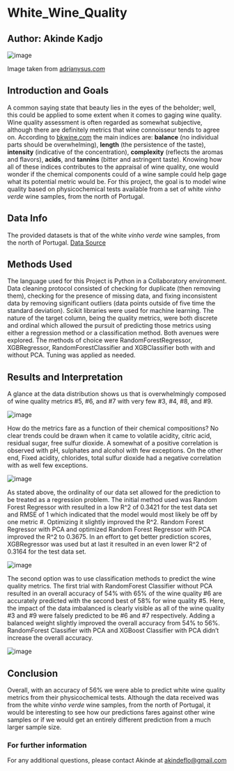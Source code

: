 # White_Wine_Quality


## Author: Akinde Kadjo

![image](https://user-images.githubusercontent.com/111167621/196629836-5b830b2b-4f4c-4cbe-8618-3f957fc4d9e0.png)


Image taken from [adrianysus.*com*](https://adrianysus.com/en/what-is-the-difference-between-chardonnay-pinot-grigio-and-sauvignon-blanc/)

## Introduction and Goals

A common saying state that beauty lies in the eyes of the beholder; well, this could be applied to some extent when it comes to gaging wine quality. Wine quality assessment is often regarded as somewhat subjective, although there are definitely metrics that wine connoisseur tends to agree on. According to [bkwine.com](https://www.bkwine.com/features/more/assessing-wine-quality-ageing-potential-wine-pursuit-perfectly-mature-wine/) the main indices are: **balance** (no individual parts should be overwhelming), **length** (the persistence of the taste), **intensity** (indicative of the concentration), **complexity** (reflects the aromas and flavors), **acids**, and **tannins** (bitter and astringent taste). Knowing how all of these indices contributes to the appraisal of wine quality, one would wonder if the chemical components could of a wine sample could help gage what its potential metric would be. For this project, the goal is to model wine quality based on physicochemical tests available from a set of white *vinho verde* wine samples, from the north of Portugal.

## Data Info
The provided datasets is that of the white *vinho verde* wine samples, from the north of Portugal. [Data Source](https://archive.ics.uci.edu/ml/datasets/wine+quality)


## Methods Used
The language used for this Project is Python in a Collaboratory environment.
Data cleaning protocol consisted of checking for duplicate (then removing them), checking for the presence of missing data, and fixing inconsistent data by removing significant outliers (data points outside of five time the standard deviation). Scikit libraries were used for machine learning. The nature of the target column, being the quality metrics, were both discrete and ordinal which allowed the pursuit of predicting those metrics using either a regression method or a classification method. Both avenues were explored. The methods of choice were RandomForestRegressor, XGBRegressor, RandomForestClassifier and XGBClassifier both with and without PCA. Tuning was applied as needed.


## Results and Interpretation

A glance at the data distribution shows us that is overwhelmingly composed of wine quality metrics #5, #6, and #7 with very few #3, #4, #8, and #9.

![image](https://user-images.githubusercontent.com/111167621/196871444-d4d6cc63-61e3-4e07-9dfb-cb67f111372a.png)

>
How do the metrics fare as a function of their chemical compositions? No clear trends could be drawn when it came to volatile acidity, citric acid, residual sugar, free sulfur dioxide. A somewhat of a positive correlation is observed with pH, sulphates and alcohol with few exceptions. On the other end, Fixed acidity, chlorides, total sulfur dioxide had a negative correlation with as well few exceptions.

![image](https://user-images.githubusercontent.com/111167621/196871614-4c9250a5-51a6-474d-84b9-17e84c53b238.png)

>
As stated above, the ordinality of our data set allowed for the prediction to be treated as a regression problem. The initial method used was Random Forest Regressor with resulted in a low R^2 of 0.3421 for the test data set and RMSE of 1 which indicated that the model would most likely be off by one metric #. Optimizing it slightly improved the R^2.  Random Forest Regressor with PCA and optimized Random Forest Regressor with PCA improved the R^2 to 0.3675. In an effort to get better prediction scores, XGBRegressor was used but at last it resulted in an even lower R^2 of 0.3164 for the test data set.

![image](https://user-images.githubusercontent.com/111167621/196875690-edf9dff6-cc32-4c50-aa34-97aafcdb283d.png)

>
The second option was to use classification methods to predict the wine quality metrics. The first trial with RandomForest Classifier without PCA resulted in an overall accuracy of 54% with 65% of the wine quality #6 are accurately predicted with the second best of 58% for wine quality #5. Here, the impact of the data imbalanced is clearly visible as all of the wine quality #3 and #9 were falsely predicted to be #6 and #7 respectively. Adding a balanced weight slightly improved the overall accuracy from 54% to 56%. RandomForest Classifier with PCA and XGBoost Classifier with PCA didn’t increase the overall accuracy.

![image](https://user-images.githubusercontent.com/111167621/196878808-f1bd84db-5bad-40cd-9bf5-7daa21a8a82f.png)


## Conclusion
Overall, with an accuracy of 56% we were able to predict white wine quality metrics from their physicochemical tests. Although the data received was from the white *vinho verde* wine samples, from the north of Portugal, it would be interesting to see how our predictions fares against other wine samples or if we would get an entirely different prediction from a much larger sample size.

### For further information
For any additional questions, please contact Akinde at akindeflo@gmail.com
